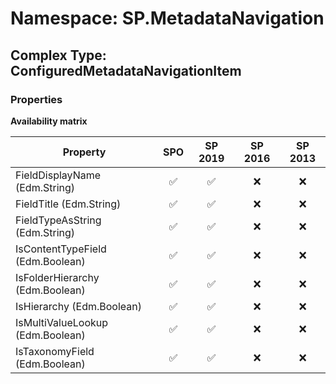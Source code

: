 # Namespace: SP.MetadataNavigation

## Complex Type: ConfiguredMetadataNavigationItem

### Properties

**Availability matrix**

Property | SPO | SP 2019 | SP 2016 | SP 2013
----------|:---:|:-------:|:-------:|:-------:
FieldDisplayName (Edm.String) | ✅ | ✅ | ❌ | ❌
FieldTitle (Edm.String) | ✅ | ✅ | ❌ | ❌
FieldTypeAsString (Edm.String) | ✅ | ✅ | ❌ | ❌
IsContentTypeField (Edm.Boolean) | ✅ | ✅ | ❌ | ❌
IsFolderHierarchy (Edm.Boolean) | ✅ | ✅ | ❌ | ❌
IsHierarchy (Edm.Boolean) | ✅ | ✅ | ❌ | ❌
IsMultiValueLookup (Edm.Boolean) | ✅ | ✅ | ❌ | ❌
IsTaxonomyField (Edm.Boolean) | ✅ | ✅ | ❌ | ❌